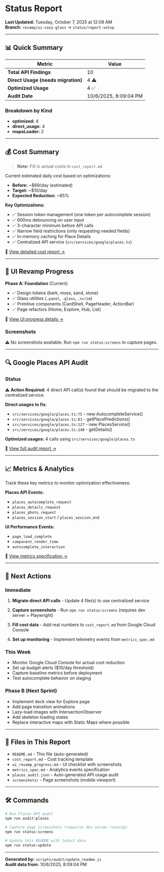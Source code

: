 # Status Report

**Last Updated:** Tuesday, October 7, 2025 at 12:09 AM  
**Branch:** `revamp/ui-cozy-glass` → `status/report-setup`

---

## 📊 Quick Summary


| Metric | Value |
|--------|-------|
| **Total API Findings** | 10 |
| **Direct Usage (needs migration)** | 4 ⚠️ |
| **Optimized Usage** | 4 ✅ |
| **Audit Date** | 10/6/2025, 8:09:04 PM |

### Breakdown by Kind

- **optimized:** 4
- **direct_usage:** 4
- **mapsLoader:** 2


---

## 💰 Cost Summary

> **Note:** Fill in actual costs in `cost_report.md`

Current estimated daily cost based on optimizations:

- **Before:** ~$69/day (estimated)
- **Target:** ~$10/day
- **Expected Reduction:** ~85%

**Key Optimizations:**
- ✅ Session token management (one token per autocomplete session)
- ✅ 600ms debouncing on user input
- ✅ 3-character minimum before API calls
- ✅ Narrow field restrictions (only requesting needed fields)
- ✅ In-memory caching for Place Details
- ✅ Centralized API service (`src/services/google/places.ts`)

📝 [View detailed cost report →](./cost_report.md)

---

## 🎨 UI Revamp Progress

**Phase A: Foundation** (Current)

- ✅ Design tokens (bark, moss, sand, stone)
- ✅ Glass utilities (`.panel`, `.glass`, `.scrim`)
- ✅ Primitive components (CardShell, PageHeader, ActionBar)
- ✅ Page refactors (Home, Explore, Hub, List)

📝 [View UI progress details →](./ui_revamp_progress.md)

### Screenshots

⚠️ No screenshots available. Run `npm run status:screens` to capture pages.

---

## 🔍 Google Places API Audit


### Status


⚠️ **Action Required:** 4 direct API call(s) found that should be migrated to the centralized service.

**Direct usages to fix:**
- `src/services/google/places.ts:75` - new AutocompleteService()
- `src/services/google/places.ts:81` - getPlacePredictions()
- `src/services/google/places.ts:127` - new PlacesService()
- `src/services/google/places.ts:148` - getDetails()



**Optimized usages:** 4 calls using `src/services/google/places.ts`



📄 [View full audit report →](./places_audit.json)

---

## 📈 Metrics & Analytics

Track these key metrics to monitor optimization effectiveness:

**Places API Events:**
- `places_autocomplete_request`
- `places_details_request`
- `places_photo_request`
- `places_session_start` / `places_session_end`

**UI Performance Events:**
- `page_load_complete`
- `component_render_time`
- `autocomplete_interaction`

📝 [View metrics specification →](./metrics_spec.md)

---

## 🚀 Next Actions

### Immediate

1. **Migrate direct API calls** - Update 4 file(s) to use centralized service

2. **Capture screenshots** - Run `npm run status:screens` (requires dev server + Playwright)
3. **Fill cost data** - Add real numbers to `cost_report.md` from Google Cloud Console
4. **Set up monitoring** - Implement telemetry events from `metrics_spec.md`

### This Week
- Monitor Google Cloud Console for actual cost reduction
- Set up budget alerts ($10/day threshold)
- Capture baseline metrics before deployment
- Test autocomplete behavior on staging

### Phase B (Next Sprint)
- Implement deck view for Explore page
- Add page transition animations
- Lazy-load images with IntersectionObserver
- Add skeleton loading states
- Replace interactive maps with Static Maps where possible

---

## 📝 Files in This Report

- `README.md` - This file (auto-generated)
- `cost_report.md` - Cost tracking template
- `ui_revamp_progress.md` - UI checklist with screenshots
- `metrics_spec.md` - Analytics events specification
- `places_audit.json` - Auto-generated API usage audit
- `screenshots/` - Page screenshots (mobile viewport)

---

## 🛠 Commands

```bash
# Run Places API audit
npm run audit:places

# Capture page screenshots (requires dev server running)
npm run status:screens

# Update this README with latest data
npm run status:update
```

---

**Generated by:** `scripts/audit/update_readme.js`  
**Audit data from:** 10/6/2025, 8:09:04 PM
